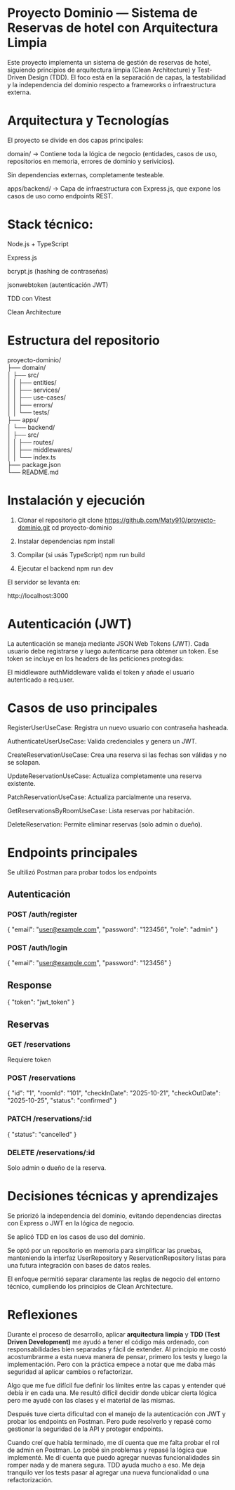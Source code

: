 # Proyecto Dominio — Sistema de Reservas de hotel con Arquitectura Limpia

Este proyecto implementa un sistema de gestión de reservas de hotel, siguiendo principios de arquitectura limpia (Clean Architecture) y Test-Driven Design (TDD).
El foco está en la separación de capas, la testabilidad y la independencia del dominio respecto a frameworks o infraestructura externa.

# Arquitectura y Tecnologías

El proyecto se divide en dos capas principales:

domain/ → Contiene toda la lógica de negocio (entidades, casos de uso, repositorios en memoria, errores de dominio y serivicios).

Sin dependencias externas, completamente testeable.

apps/backend/ → Capa de infraestructura con Express.js, que expone los casos de uso como endpoints REST.

# Stack técnico:

Node.js + TypeScript

Express.js

bcrypt.js (hashing de contraseñas)

jsonwebtoken (autenticación JWT)

TDD con Vitest

Clean Architecture

# Estructura del repositorio
proyecto-dominio/ <br>
├── domain/ <br>
│   ├── src/ <br>
│   │   ├── entities/ <br>
│   │   ├── services/ <br>
│   │   ├── use-cases/ <br>
│   │   ├── errors/ <br>
│   │   └── tests/ <br>
├── apps/ <br>
│   └── backend/ <br>
│       ├── src/ <br>
│       │   ├── routes/ <br>
│       │   ├── middlewares/ <br>
│       │   └── index.ts <br>
├── package.json <br>
└── README.md <br>

# Instalación y ejecución
1. Clonar el repositorio
git clone https://github.com/Maty910/proyecto-dominio.git
cd proyecto-dominio

2. Instalar dependencias
npm install

3. Compilar (si usás TypeScript)
npm run build

4. Ejecutar el backend
npm run dev


El servidor se levanta en:

http://localhost:3000

# Autenticación (JWT)

La autenticación se maneja mediante JSON Web Tokens (JWT).
Cada usuario debe registrarse y luego autenticarse para obtener un token.
Ese token se incluye en los headers de las peticiones protegidas:


El middleware authMiddleware valida el token y añade el usuario autenticado a req.user.

# Casos de uso principales

RegisterUserUseCase: Registra un nuevo usuario con contraseña hasheada.

AuthenticateUserUseCase: Valida credenciales y genera un JWT.

CreateReservationUseCase: Crea una reserva si las fechas son válidas y no se solapan.

UpdateReservationUseCase: Actualiza completamente una reserva existente.

PatchReservationUseCase: Actualiza parcialmente una reserva.

GetReservationsByRoomUseCase: Lista reservas por habitación.

DeleteReservation: Permite eliminar reservas (solo admin o dueño).

# Endpoints principales
Se ultilizó Postman para probar todos los endpoints

## Autenticación

### POST /auth/register

{
  "email": "user@example.com",
  "password": "123456",
  "role": "admin"
}


### POST /auth/login

{
  "email": "user@example.com",
  "password": "123456"
}


## Response

{
  "token": "jwt_token"
}

## Reservas

### GET /reservations

Requiere token

### POST /reservations

{
  "id": "1",
  "roomId": "101",
  "checkInDate": "2025-10-21",
  "checkOutDate": "2025-10-25",
  "status": "confirmed"
}


### PATCH /reservations/:id

{
  "status": "cancelled"
}


### DELETE /reservations/:id

Solo admin o dueño de la reserva.

# Decisiones técnicas y aprendizajes

Se priorizó la independencia del dominio, evitando dependencias directas con Express o JWT en la lógica de negocio.

Se aplicó TDD en los casos de uso del dominio.

Se optó por un repositorio en memoria para simplificar las pruebas, manteniendo la interfaz UserRepository y ReservationRepository listas para una futura integración con bases de datos reales.

El enfoque permitió separar claramente las reglas de negocio del entorno técnico, cumpliendo los principios de Clean Architecture.

# Reflexiones 

Durante el proceso de desarrollo, aplicar **arquitectura limpia** y **TDD (Test Driven Development)** me ayudó a tener el código más ordenado, con responsabilidades bien separadas y fácil de extender. Al principio me costó acostumbrarme a esta nueva manera de pensar, primero los tests y luego la implementación. Pero con la práctica empece a notar que me daba más seguridad al aplicar cambios o refactorizar. 

Algo que me fue difícil fue definir los límites entre las capas y entender qué debía ir en cada una. Me resultó difícil decidir donde ubicar cierta lógica pero me ayudé con las clases y el material de las mismas.

Después tuve cierta dificultad con el manejo de la autenticación con JWT y probar los endpoints en Postman. Pero pude resolverlo y repasé como gestionar la seguridad de la API y proteger endpoints.

Cuando creí que había terminado, me dí cuenta que me falta probar el rol de admin en Postman. Lo probé sin problemas y repasé la lógica que implementé. Me dí cuenta que puedo agregar nuevas funcionalidades sin romper nada y de manera segura. TDD ayuda mucho a eso. Me deja tranquilo ver los tests pasar al agregar una nueva funcionalidad o una refactorización.
